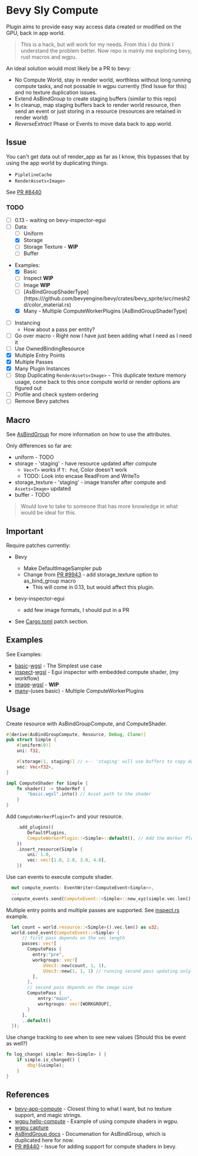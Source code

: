 # Bevy Sly Compute

Plugin aims to provide easy way access data created or modified on the GPU, back in app world.

> This is a hack, but will work for my needs.  From this I do think I understand the problem better.  Now repo is mainly me exploring bevy, rust macros and wgpu.

An ideal solution would most likely be a PR to bevy:

- No Compute World, stay in render world, worthless without long running compute tasks, and not possable in wgpu currently (find Issue for this) and no texture duplication issues.
- Extend AsBindGroup to create staging buffers (similar to this repo)
- In cleanup, map staging buffers back to render world resource, then send an event or just storing in a resource (resources are retained in render world)
- _ReverseExtract_ Phase or Events to move data back to app world.

## Issue

You can't get data out of render_app as far as I know, this bypasses that by using the app world by duplicating things.

- ```PiplelineCache```
- ```RenderAssets<Image>```

See [PR #8440](https://github.com/bevyengine/bevy/issues/8440)

### TODO

- [ ] 0.13 - waiting on bevy-inspector-egui
- [ ] Data:
  - [ ] Uniform
  - [x] Storage
  - [ ] Storage Texture - **WIP**
  - [ ] Buffer  
- Examples:
  - [x] Basic
  - [ ] Inspect **WIP**
  - [ ] Image **WIP**
  - [ ] [AsBindGroupShaderType] (https:///github.com/bevyengine/bevy/crates/bevy_sprite/src/mesh2d/color_material.rs)
  - [x] Many - Multiple ComputeWorkerPlugins
  [AsBindGroupShaderType]
- [ ] Instancing
  - How about a pass per entity?
- [ ] Go over macro - Right now I have just been adding what I need as I need it
- [ ] Use OwnedBindingResource
- [x] Multiple Entry Points
- [x] Multiple Passes
- [x] Many Plugin Instances
- [ ] Stop Duplicating ```RenderAssets<Image>``` - This duplicate texture memory usage, come back to this once compute world or render options are figured out
- [ ] Profile and check system ordering
- [ ] Remove Bevy patches

## Macro

See [AsBindGroup](https://docs.rs/bevy/latest/bevy/render/render_resource/trait.AsBindGroup.html) for more information on how to use the attributes.

Only differences so far are:

- uniform - TODO
- storage - 'staging' - have resource updated after compute
  - ```Vec<T>``` works if ```T: Pod```, Color doesn't work
  - TODO: Look into encase ReadFrom and WriteTo
- storage_texture - 'staging' - image transfer after compute and ```Assets<Image>``` updated
- buffer - TODO

> Would love to take to someone that has more knowledge in what would be ideal for this.

## Important

Require patches currently:

- Bevy
  - Make DefaultImageSampler pub
  - Change from [PR #9943](https://github.com/bevyengine/bevy/pull/9943) - add storage_texture option to as_bind_group macro
    - This will come in 0.13, but would affect this plugin.
- bevy-inspector-egui
  - add few image formats, I should put in a PR

- See [Cargo.toml](Cargo.toml) patch section.

## Examples

See Examples:

- [basic](examples/basic.rs)-[wgsl](assets/basic.wgsl) - The Simplest use case
- [inspect](examples/inspect.rs)-[wgsl](examples/inspect.wgsl) - Egui inspector with embedded compute shader, (my workflow)
- [image](examples/image.rs)-[wgsl](assets/image.wgsl) - **WIP**
- [many](examples/many.rs)-(uses basic) - Multiple ComputeWorkerPlugins

## Usage

Create resource with AsBindGroupCompute, and ComputeShader.

```rust
#[derive(AsBindGroupCompute, Resource, Debug, Clone)]
pub struct Simple {
    #[uniform(0)]
    uni: f32,

    #[storage(1, staging)] // <-- 'staging' will use buffers to copy data back
    vec: Vec<f32>,
}

impl ComputeShader for Simple {
    fn shader() -> ShaderRef {
        "basic.wgsl".into() // Asset path to the shader 
    }
}
```

Add ```ComputeWorkerPlugin<T>``` and your resource.

```rust
    .add_plugins((
        DefaultPlugins,
        ComputeWorkerPlugin::<Simple>::default(), // Add the Worker Plugin
    ))
    .insert_resource(Simple {
        uni: 1.0,
        vec: vec![1.0, 2.0, 3.0, 4.0],
    })
```

Use can events to execute compute shader.

```rust
  mut compute_events: EventWriter<ComputeEvent<Simple>>,
  ...
  compute_events.send(ComputeEvent::<Simple>::new_xyz(simple.vec.len() as u32, 1, 1));
```

 Multiple entry points and multiple passes are supported.  See [inspect.rs](examples/inspect.rs) example.

```rust
  let count = world.resource::<Simple>().vec.len() as u32;
  world.send_event(ComputeEvent::<Simple> {
      // first pass depends on the vec length                        
      passes: vec![
        ComputePass {
          entry:"pre", 
          workgroups: vec![
              UVec3::new(count, 1, 1),
              UVec3::new(1, 1, 1) // running second pass updating only first position 
          ],                            
        },
        // second pass depends on the image size
        ComputePass {
            entry:"main", 
            workgroups: vec![WORKGROUP],                            
        }
      ],
      ..default()
  });
```

Use change tracking to see when to see new values (Should this be event as well?)

```rust
fn log_change( simple: Res<Simple> ) {
    if simple.is_changed() {        
        dbg!(&simple);
    }    
}
```

## References

- [bevy-app-compute](https://github.com/Kjolnyr/bevy_app_compute) - Closest thing to what I want, but no texture support, and magic strings.
- [wgpu hello-compute](https://github.com/gfx-rs/wgpu-rs/blob/master/examples/hello-compute/main.rs) - Example of using compute shaders in wgpu.
- [wgpu capture](https://github.com/gfx-rs/wgpu-rs/blob/master/examples/capture/main.rs)
- [AsBindGroup docs](https://docs.rs/bevy/latest/bevy/render/render_resource/trait.AsBindGroup.html) - Documenation for AsBindGroup, which is duplicated here for now.
- [PR #8440](https://github.com/bevyengine/bevy/issues/8440) - Issue for adding support for compute shaders in bevy.